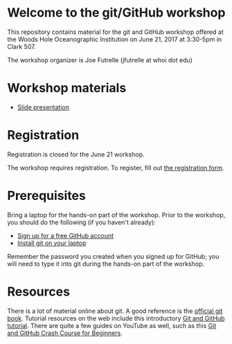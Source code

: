 # Welcome to the git/GitHub workshop

This repository contains material for the git and GitHub workshop offered at the
Woods Hole Oceanographic Institution on June 21, 2017 at 3:30-5pm in Clark 507.

The workshop organizer is Joe Futrelle (jfutrelle at whoi dot edu)

# Workshop materials

* [Slide presentation](https://docs.google.com/presentation/d/1fWnXrCX9OhqD9FN1Zt9YikmiyjBDRoOR2yxKpeK9Auc/pub?start=false&loop=false&delayms=3000)

# Registration

Registration is closed for the June 21 workshop.

The workshop requires registration. To register, fill out [the registration form](http://tinyurl.com/WHOIGitHubworkshop).

# Prerequisites

Bring a laptop for the hands-on part of the workshop. Prior to the workshop, you should do the following (if you haven't already):

* [Sign up for a free GitHub account](https://github.com/join)
* [Install git on your laptop](install-git.md)

Remember the password you created when you signed up for GitHub;
you will need to type it into git during the hands-on part of the workshop.

# Resources

There is a lot of material online about git. A good reference is the [official git book](https://git-scm.com/book/en/v2).
Tutorial resources on the web include this introductory [Git and GitHub tutorial](http://product.hubspot.com/blog/git-and-github-tutorial-for-beginners).
There are quite a few guides on YouTube as well, such as this [Git and GitHub Crash Course for Beginners](https://www.youtube.com/watch?v=SWYqp7iY_Tc).
